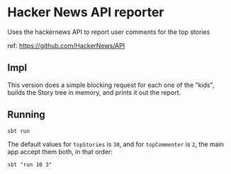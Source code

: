 # Hacker News API reporter

Uses the hackernews API to report user comments for the top stories

ref: https://github.com/HackerNews/API

## Impl

This version does a simple blocking request for each one of the "kids", builds 
the Story tree in memory, and prints it out the report.

## Running
 
`sbt run`

The default values for `topStories` is `30`, and for `topCommenter` is `2`, the
main app accept them both, in that order:

`sbt "run 10 3" ` 
